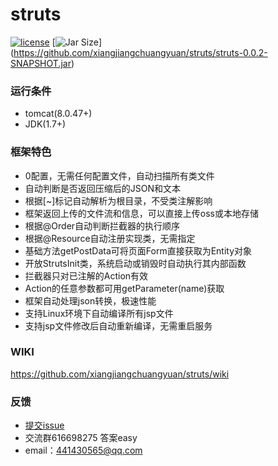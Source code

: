 # struts
[![license](https://img.shields.io/github/license/mashape/apistatus.svg)](https://github.com/xiangjiangchuangyuan/struts/blob/master/LICENSE)
[![Jar Size](https://img.shields.io/badge/jar--size-63.67k-blue.svg)]
(https://github.com/xiangjiangchuangyuan/struts/struts-0.0.2-SNAPSHOT.jar)

### 运行条件
* tomcat(8.0.47+)
* JDK(1.7+)

### 框架特色
* 0配置，无需任何配置文件，自动扫描所有类文件
* 自动判断是否返回压缩后的JSON和文本
* 根据[~]标记自动解析为根目录，不受类注解影响
* 框架返回上传的文件流和信息，可以直接上传oss或本地存储
* 根据@Order自动判断拦截器的执行顺序
* 根据@Resource自动注册实现类，无需指定
* 基础方法getPostData可将页面Form直接获取为Entity对象
* 开放StrutsInit类，系统启动或销毁时自动执行其内部函数
* 拦截器只对已注解的Action有效
* Action的任意参数都可用getParameter(name)获取
* 框架自动处理json转换，极速性能
* 支持Linux环境下自动编译所有jsp文件  
* 支持jsp文件修改后自动重新编译，无需重启服务

### WIKI
https://github.com/xiangjiangchuangyuan/struts/wiki

### 反馈
* [提交issue](https://github.com/xiangjiangchuangyuan/struts/issues/new)
* 交流群616698275 答案easy
* email：441430565@qq.com